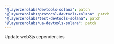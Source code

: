 ```yaml
---
"@layerzerolabs/devtools-solana": patch
"@layerzerolabs/protocol-devtools-solana": patch
"@layerzerolabs/test-devtools-solana": patch
"@layerzerolabs/ua-devtools-solana": patch
---
```


Update web3js dependencies
